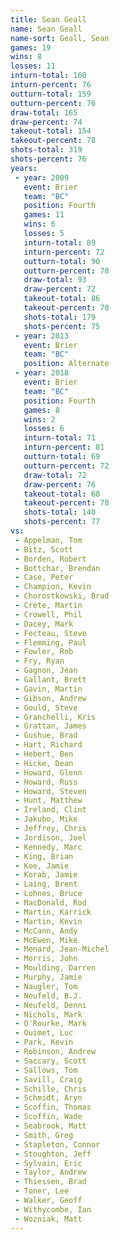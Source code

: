 ```yaml
---
title: Sean Geall
name: Sean Geall
name-sort: Geall, Sean
games: 19
wins: 8
losses: 11
inturn-total: 160
inturn-percent: 76
outturn-total: 159
outturn-percent: 76
draw-total: 165
draw-percent: 74
takeout-total: 154
takeout-percent: 78
shots-total: 319
shots-percent: 76
years:
 - year: 2009
   event: Brier
   team: "BC"
   position: Fourth
   games: 11
   wins: 6
   losses: 5
   inturn-total: 89
   inturn-percent: 72
   outturn-total: 90
   outturn-percent: 78
   draw-total: 93
   draw-percent: 72
   takeout-total: 86
   takeout-percent: 78
   shots-total: 179
   shots-percent: 75
 - year: 2013
   event: Brier
   team: "BC"
   position: Alternate
 - year: 2018
   event: Brier
   team: "BC"
   position: Fourth
   games: 8
   wins: 2
   losses: 6
   inturn-total: 71
   inturn-percent: 81
   outturn-total: 69
   outturn-percent: 72
   draw-total: 72
   draw-percent: 76
   takeout-total: 68
   takeout-percent: 78
   shots-total: 140
   shots-percent: 77
vs:
 - Appelman, Tom
 - Bitz, Scott
 - Borden, Robert
 - Bottchar, Brendan
 - Case, Peter
 - Champion, Kevin
 - Chorostkowski, Brad
 - Crete, Martin
 - Crowell, Phil
 - Dacey, Mark
 - Fecteau, Steve
 - Flemming, Paul
 - Fowler, Rob
 - Fry, Ryan
 - Gagnon, Jean
 - Gallant, Brett
 - Gavin, Martin
 - Gibson, Andrew
 - Gould, Steve
 - Granchelli, Kris
 - Grattan, James
 - Gushue, Brad
 - Hart, Richard
 - Hebert, Ben
 - Hicke, Dean
 - Howard, Glenn
 - Howard, Russ
 - Howard, Steven
 - Hunt, Matthew
 - Ireland, Clint
 - Jakubo, Mike
 - Jeffrey, Chris
 - Jordison, Joel
 - Kennedy, Marc
 - King, Brian
 - Koe, Jamie
 - Korab, Jamie
 - Laing, Brent
 - Lohnes, Bruce
 - MacDonald, Rod
 - Martin, Karrick
 - Martin, Kevin
 - McCann, Andy
 - McEwen, Mike
 - Menard, Jean-Michel
 - Morris, John
 - Moulding, Darren
 - Murphy, Jamie
 - Naugler, Tom
 - Neufeld, B.J.
 - Neufeld, Denni
 - Nichols, Mark
 - O'Rourke, Mark
 - Ouimet, Luc
 - Park, Kevin
 - Robinson, Andrew
 - Saccary, Scott
 - Sallows, Tom
 - Savill, Craig
 - Schille, Chris
 - Schmidt, Aryn
 - Scoffin, Thomas
 - Scoffin, Wade
 - Seabrook, Matt
 - Smith, Greg
 - Stapleton, Connor
 - Stoughton, Jeff
 - Sylvain, Eric
 - Taylor, Andrew
 - Thiessen, Brad
 - Toner, Lee
 - Walker, Geoff
 - Withycombe, Ian
 - Wozniak, Matt
---
```

